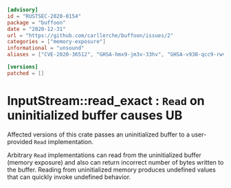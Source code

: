 ```toml
[advisory]
id = "RUSTSEC-2020-0154"
package = "buffoon"
date = "2020-12-31"
url = "https://github.com/carllerche/buffoon/issues/2"
categories = ["memory-exposure"]
informational = "unsound"
aliases = ["CVE-2020-36512", "GHSA-hmx9-jm3v-33hv", "GHSA-v938-qcc9-rwv8"]

[versions]
patched = []
```

# InputStream::read_exact : `Read` on uninitialized buffer causes UB

Affected versions of this crate passes an uninitialized buffer to a user-provided `Read` implementation.

Arbitrary `Read` implementations can read from the uninitialized buffer (memory exposure) and also can return incorrect number of bytes written to the buffer.
Reading from uninitialized memory produces undefined values that can quickly invoke undefined behavior.
